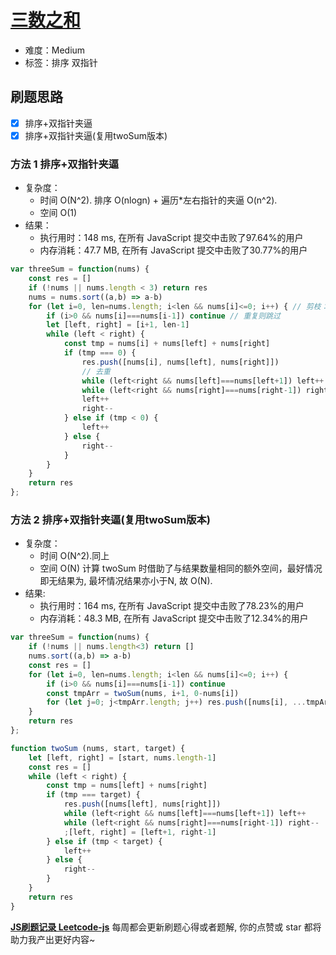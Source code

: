 # [三数之和](https://leetcode-cn.com/problems/3sum/)

- 难度：Medium
- 标签：排序 双指针

## 刷题思路

- [x] 排序+双指针夹逼
- [x] 排序+双指针夹逼(复用twoSum版本)

### 方法 1 排序+双指针夹逼

- 复杂度：
    - 时间 O(N^2). 排序 O(nlogn) + 遍历*左右指针的夹逼 O(n^2).
    - 空间 O(1)
- 结果：
    - 执行用时：148 ms, 在所有 JavaScript 提交中击败了97.64%的用户
    - 内存消耗：47.7 MB, 在所有 JavaScript 提交中击败了30.77%的用户

``` js
var threeSum = function(nums) {
    const res = []
    if (!nums || nums.length < 3) return res
    nums = nums.sort((a,b) => a-b)
    for (let i=0, len=nums.length; i<len && nums[i]<=0; i++) { // 剪枝：最左值大于0时无解
        if (i>0 && nums[i]===nums[i-1]) continue // 重复则跳过
        let [left, right] = [i+1, len-1]
        while (left < right) {
            const tmp = nums[i] + nums[left] + nums[right]
            if (tmp === 0) {
                res.push([nums[i], nums[left], nums[right]])
                // 去重
                while (left<right && nums[left]===nums[left+1]) left++
                while (left<right && nums[right]===nums[right-1]) right--
                left++
                right--
            } else if (tmp < 0) {
                left++
            } else {
                right--
            }
        }
    }
    return res
};
```

### 方法 2 排序+双指针夹逼(复用twoSum版本)

- 复杂度：
    - 时间 O(N^2).同上
    - 空间 O(N) 计算 twoSum 时借助了与结果数量相同的额外空间，最好情况即无结果为, 最坏情况结果亦小于N, 故 O(N).
- 结果:
    - 执行用时：164 ms, 在所有 JavaScript 提交中击败了78.23%的用户
    - 内存消耗：48.3 MB, 在所有 JavaScript 提交中击败了12.34%的用户

``` js
var threeSum = function(nums) {
    if (!nums || nums.length<3) return []
    nums.sort((a,b) => a-b)
    const res = []
    for (let i=0, len=nums.length; i<len && nums[i]<=0; i++) {
        if (i>0 && nums[i]===nums[i-1]) continue
        const tmpArr = twoSum(nums, i+1, 0-nums[i])
        for (let j=0; j<tmpArr.length; j++) res.push([nums[i], ...tmpArr[j]])
    }
    return res
};

function twoSum (nums, start, target) {
    let [left, right] = [start, nums.length-1]
    const res = []
    while (left < right) {
        const tmp = nums[left] + nums[right]
        if (tmp === target) {
            res.push([nums[left], nums[right]])
            while (left<right && nums[left]===nums[left+1]) left++
            while (left<right && nums[right]===nums[right-1]) right--
            ;[left, right] = [left+1, right-1]
        } else if (tmp < target) {
            left++
        } else {
            right--
        }
    }
    return res
}
```

**[JS刷题记录 Leetcode-js](https://github.com/Nodreame/leetcode-js)** 每周都会更新刷题心得或者题解, 你的点赞或 star 都将助力我产出更好内容~

